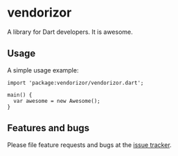 # vendorizor

A library for Dart developers. It is awesome.

## Usage

A simple usage example:

    import 'package:vendorizor/vendorizor.dart';

    main() {
      var awesome = new Awesome();
    }

## Features and bugs

Please file feature requests and bugs at the [issue tracker][tracker].

[tracker]: http://example.com/issues/replaceme
